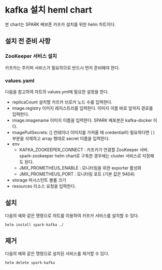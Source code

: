 # kafka 설치 heml chart
본 chart는 SPARK 배보폰 카프카 설치를 위한 helm 차트이다.

## 설치 전 준비 사항
### ZooKeeper 서비스 설치
카프카는 주키퍼 서비스가 필요하므로 반드시 먼저 준비해야 한다.

### values.yaml
다음을 참고하여 차트의 values.yml에 필요한 설정을 한다.
- replicaCount
  설치할 카프카 브로커 노드 수를 입력한다.
- image.registry
  이미지 레지스트리를 입력한다. 이미지 이름 바로 앞까지 경로를 입력한다.
- image.imagename
  이미지 이름을 입력한다. SPARK 배포본은 kafka-docker 이다.
- imagePullSecrets: []
  컨테이너 이미지를 가져올 때 credential이 필요하다면 `[]` 부분을 삭제하고 array 형태로 secret 이름을 입력한다.
- env
  - KAFKA_ZOOKEEPER_CONNECT : 카프카가 연결할 ZooKeeper 서버.
    spark-zookeeper helm chart로 구축한 경우에는 cluster 서비스로 지정해도 된다.
  - JMX_PROMETHEUS_ENABLE : 모니터링을 위한 exporter 활성화
  - JMX_PROMETHEUS_PORT : 모니터링 포트 (기본 값은 9404)
- storage
  퍼시스턴트 볼륨 크기
- resources
  리소스 요청을 입력한다.

## 설치
다음의 예와 같은 명령으로 차트를 이용하여 카프카 서비스를 설치할 수 있다.
```
helm install spark-kafka ./
```

## 제거
다음의 예와 같은 명령으로 설치된 서비스를 제거할 수 있다.
```
helm delete spark-kafka
```
